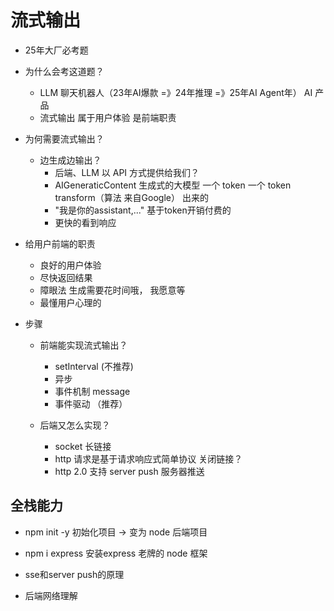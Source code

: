# 流式输出

- 25年大厂必考题
- 为什么会考这道题？
    - LLM 聊天机器人（23年AI爆款 =》24年推理 =》25年AI Agent年） AI 产品
    - 流式输出 属于用户体验 是前端职责

- 为何需要流式输出？
    - 边生成边输出？
        - 后端、LLM 以 API 方式提供给我们？
        - AIGeneraticContent 生成式的大模型 一个 token 一个 token transform（算法 来自Google） 出来的
        - "我是你的assistant,..."  基于token开销付费的
        - 更快的看到响应
    
- 给用户前端的职责
    - 良好的用户体验
    - 尽快返回结果
    - 障眼法 生成需要花时间哦， 我愿意等
    - 最懂用户心理的

- 步骤
    - 前端能实现流式输出？
        - setInterval  (不推荐)
        - 异步 
        - 事件机制 message 
        - 事件驱动  （推荐）
            
    - 后端又怎么实现？
        - socket 长链接
        - http 请求是基于请求响应式简单协议 关闭链接？
        - http 2.0 支持 server push 服务器推送

## 全栈能力
- npm init -y  初始化项目 -> 变为 node 后端项目
- npm i express  安装express  老牌的 node 框架


- sse和server push的原理
- 后端网络理解